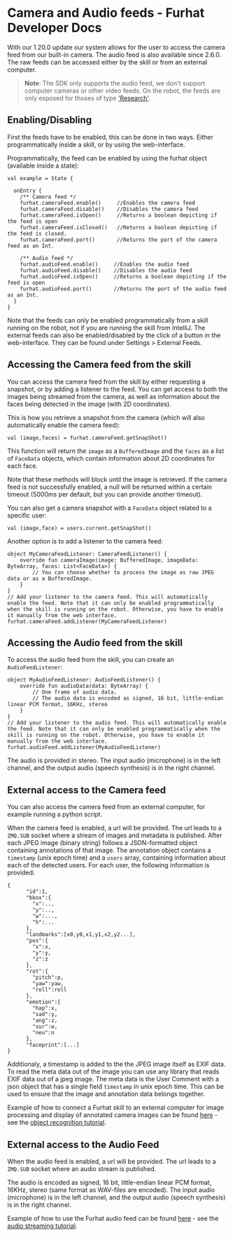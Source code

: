 # Camera and Audio feeds - Furhat Developer Docs
With our 1.20.0 update our system allows for the user to access the camera feed from our built-in camera. The audio feed is also available since 2.6.0. The raw feeds can be accessed either by the skill or from an external computer.

> **Note**: The SDK only supports the audio feed, we don't support computer cameras or other video feeds. On the robot, the feeds are only exposed for thoses of type ['Research'](about:blank/robot/#robot-type).

Enabling/Disabling
------------------

First the feeds have to be enabled, this can be done in two ways. Either programmatically inside a skill, or by using the web-interface.

Programmatically, the feed can be enabled by using the furhat object (available inside a state):

```
val example = State {

  onEntry {
    /** Camera feed */
    furhat.cameraFeed.enable()     //Enables the camera feed
    furhat.cameraFeed.disable()    //Disables the camera feed
    furhat.cameraFeed.isOpen()     //Returns a boolean depicting if the feed is open
    furhat.cameraFeed.isClosed()   //Returns a boolean depicting if the feed is closed.
    furhat.cameraFeed.port()       //Returns the port of the camera feed as an Int.

    /** Audio feed */
    furhat.audioFeed.enable()     //Enables the audio feed
    furhat.audioFeed.disable()    //Disables the audio feed
    furhat.audioFeed.isOpen()     //Returns a boolean depicting if the feed is open
    furhat.audioFeed.port()       //Returns the port of the audio feed as an Int.
  }
}

```


Note that the feeds can only be enabled programmatically from a skill running on the robot, not if you are running the skill from IntelliJ. The external feeds can also be enabled/disabled by the click of a button in the web-interface. They can be found under Settings > External Feeds.

Accessing the Camera feed from the skill
----------------------------------------

You can access the camera feed from the skill by either requesting a snapshot, or by adding a listener to the feed. You can get access to both the images being streamed from the camera, as well as information about the faces being detected in the image (with 2D coordinates).

This is how you retrieve a snapshot from the camera (which will also automatically enable the camera feed):

```
val (image,faces) = furhat.cameraFeed.getSnapShot()

```


This function will return the `image` as a `BufferedImage` and the `faces` as a list of `FaceData` objects, which contain information about 2D coordinates for each face.

Note that these methods will block until the image is retrieved. If the camera feed is not successfully enabled, a null will be returned within a certain timeout (5000ms per default, but you can provide another timeout).

You can also get a camera snapshot with a `FaceData` object related to a specific user:

```
val (image,face) = users.current.getSnapShot()

```


Another option is to add a listener to the camera feed:

```
object MyCameraFeedListener: CameraFeedListener() {
    override fun cameraImage(image: BufferedImage, imageData: ByteArray, faces: List<FaceData>) {
        // You can choose whether to process the image as raw JPEG data or as a BufferedImage.
    }
}
// Add your listener to the camera feed. This will automatically enable the feed. Note that it can only be enabled programmatically when the skill is running on the robot. Otherwise, you have to enable it manually from the web interface.
furhat.cameraFeed.addListener(MyCameraFeedListener)

```


Accessing the Audio feed from the skill
---------------------------------------

To access the audio feed from the skill, you can create an `AudioFeedListener`:

```
object MyAudioFeedListener: AudioFeedListener() {
    override fun audioData(data: ByteArray) {
        // One frame of audio data.
        // The audio data is encoded as signed, 16 bit, little-endian linear PCM format, 16KHz, stereo
    }
}
// Add your listener to the audio feed. This will automatically enable the feed. Note that it can only be enabled programmatically when the skill is running on the robot. Otherwise, you have to enable it manually from the web interface.
furhat.audioFeed.addListener(MyAudioFeedListener)

```


The audio is provided in stereo. The input audio (microphone) is in the left channel, and the output audio (speech synthesis) is in the right channel.

External access to the Camera feed
----------------------------------

You can also access the camera feed from an external computer, for example running a python script.

When the camera feed is enabled, a url will be provided. The url leads to a `ZMQ.SUB` socket where a stream of images and metadata is published. After each JPEG image (binary string) follows a JSON-formatted object containing annotations of that image. The annotation object contains a `timestamp` (unix epoch time) and a `users` array, containing information about each of the detected users. For each user, the following information is provided:

```
{
      "id":1,
      "bbox":{
        "x":..,
        "y":..,
        "w":...,
        "h":...
      },
      "landmarks":[x0,y0,x1,y1,x2,y2...],
      "pos":{
        "x":x,
        "y":y,
        "z":z
      },
      "rot":{
        "pitch":p,
        "yaw":yaw,
        "roll":roll
      },
      "emotion":{
        "hap":x,
        "sad":y,
        "ang":z,
        "sur":w,
        "neu":n
      },
      "faceprint":[...]
}

```


Additionaly, a timestamp is added to the the JPEG image itself as EXIF data. To read the meta data out of the image you can use any library that reads EXIF data out of a jpeg image. The meta data is the User Comment with a json object that has a single field `timestamp` in unix epoch time. This can be used to ensure that the image and annotation data belongs together.

Example of how to connect a Furhat skill to an external computer for image processing and display of annotated camera images can be found [here](https://github.com/FurhatRobotics/tutorials/tree/main/camerafeed-demo) - see the [object recognition tutorial](../tutorials/camerafeed/).

External access to the Audio Feed
---------------------------------

When the audio feed is enabled, a url will be provided. The url leads to a `ZMQ.SUB` socket where an audio stream is published.

The audio is encoded as signed, 16 bit, little-endian linear PCM format, 16KHz, stereo (same format as WAV-files are encoded). The input audio (microphone) is in the left channel, and the output audio (speech synthesis) is in the right channel.

Example of how to use the Furhat audio feed can be found [here](https://github.com/FurhatRobotics/tutorials/tree/main/audiofeed-demo) - see the [audio streaming tutorial](../tutorials/audiofeed/).